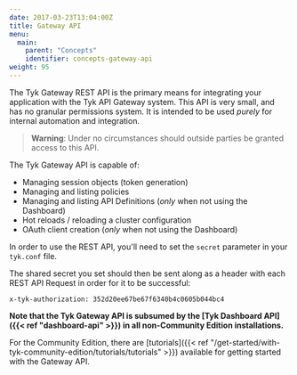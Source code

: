 ```yaml
---
date: 2017-03-23T13:04:00Z
title: Gateway API
menu:
  main:
    parent: "Concepts"
    identifier: concepts-gateway-api
weight: 95
---
```


The Tyk Gateway REST API is the primary means for integrating your application with the Tyk API Gateway system. This
API is very small, and has no granular permissions system. It is intended to be used *purely* for internal automation
and integration.

> **Warning**: Under no circumstances should outside parties be granted access to this API.

The Tyk Gateway API is capable of:

* Managing session objects (token generation)
* Managing and listing policies
* Managing and listing API Definitions (*only* when not using the Dashboard)
* Hot reloads / reloading a cluster configuration
* OAuth client creation (*only* when not using the Dashboard)

In order to use the REST API, you'll need to set the `secret` parameter in your `tyk.conf` file.

The shared secret you set should then be sent along as a header with each REST API Request in order for it to be
successful:

```{.copyWrapper}
x-tyk-authorization: 352d20ee67be67f6340b4c0605b044bc4
```

**Note that the Tyk Gateway API is subsumed by the [Tyk Dashboard API]({{< ref "dashboard-api" >}}) in all
non-Community Edition installations.**

For the Community Edition, there are
[tutorials]({{< ref "/get-started/with-tyk-community-edition/tutorials/tutorials" >}}) available for getting started
with the Gateway API.
